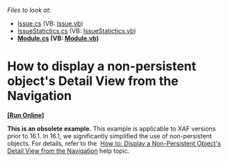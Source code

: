 <!-- default file list -->
*Files to look at*:

* [Issue.cs](./CS/NonPersistentDetailViewNavigationExample.Module/BusinessObjects/Issue.cs) (VB: [Issue.vb](./VB/NonPersistentDetailViewNavigationExample.Module/BusinessObjects/Issue.vb))
* [IssueStatictics.cs](./CS/NonPersistentDetailViewNavigationExample.Module/BusinessObjects/IssueStatictics.cs) (VB: [IssueStatictics.vb](./VB/NonPersistentDetailViewNavigationExample.Module/BusinessObjects/IssueStatictics.vb))
* **[Module.cs](./CS/NonPersistentDetailViewNavigationExample.Module/Module.cs) (VB: [Module.vb](./VB/NonPersistentDetailViewNavigationExample.Module/Module.vb))**
<!-- default file list end -->
# How to display a non-persistent object's Detail View from the Navigation
<!-- run online -->
**[[Run Online]](https://codecentral.devexpress.com/e4447/)**
<!-- run online end -->


<p><strong>This is an obsolete example.</strong> This example is applicable to XAF versions prior to 16.1. In 16.1, we significantly simplified the use of non-persistent objects. For details, refer to the  <a href="http://documentation.devexpress.com/#Xaf/CustomDocument3471"><u>How to: Display a Non-Persistent Object's Detail View from the Navigation</u></a> help topic.</p>

<br/>


